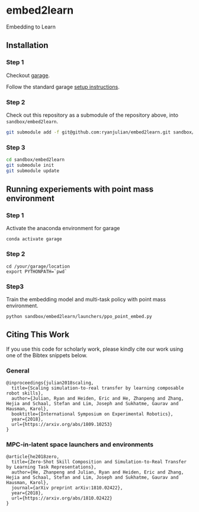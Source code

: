 # embed2learn
Embedding to Learn

## Installation

### Step 1
Checkout [garage](https://github.com/rlworkgroup/garage/).

Follow the standard garage [setup instructions](http://rlgarage.readthedocs.io/en/latest/user/installation.html).

### Step 2
Check out this repository as a submodule of the repository above, into
`sandbox/embed2learn`.

```sh
git submodule add -f git@github.com:ryanjulian/embed2learn.git sandbox/embed2learn
```

### Step 3
```sh
cd sandbox/embed2learn
git submodule init
git submodule update
```

## Running experiements with point mass environment

### Step 1
Activate the anaconda environment for garage
```
conda activate garage
```

### Step 2
```
cd /your/garage/location
export PYTHONPATH=`pwd`
```

### Step3
Train the embedding model and multi-task policy with point mass environment.
```
python sandbox/embed2learn/launchers/ppo_point_embed.py
```

## Citing This Work
If you use this code for scholarly work, please kindly cite our work using one of the Bibtex snippets below.

### General
```
@inproceedings{julian2018scaling,
  title={Scaling simulation-to-real transfer by learning composable robot skills},
  author={Julian, Ryan and Heiden, Eric and He, Zhanpeng and Zhang, Hejia and Schaal, Stefan and Lim, Joseph and Sukhatme, Gaurav and Hausman, Karol},
  booktitle={International Symposium on Experimental Robotics},
  year={2018},
  url={https://arxiv.org/abs/1809.10253}
}
```

### MPC-in-latent space launchers and environments
```
@article{he2018zero,
  title={Zero-Shot Skill Composition and Simulation-to-Real Transfer by Learning Task Representations},
  author={He, Zhanpeng and Julian, Ryan and Heiden, Eric and Zhang, Hejia and Schaal, Stefan and Lim, Joseph and Sukhatme, Gaurav and Hausman, Karol},
  journal={arXiv preprint arXiv:1810.02422},
  year={2018},
  url={https://arxiv.org/abs/1810.02422}
}
```
